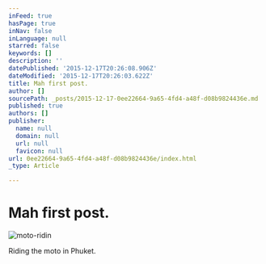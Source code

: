 ```yaml
---
inFeed: true
hasPage: true
inNav: false
inLanguage: null
starred: false
keywords: []
description: ''
datePublished: '2015-12-17T20:26:08.906Z'
dateModified: '2015-12-17T20:26:03.622Z'
title: Mah first post.
author: []
sourcePath: _posts/2015-12-17-0ee22664-9a65-4fd4-a48f-d08b9824436e.md
published: true
authors: []
publisher:
  name: null
  domain: null
  url: null
  favicon: null
url: 0ee22664-9a65-4fd4-a48f-d08b9824436e/index.html
_type: Article

---
```

# Mah first post.
![moto-ridin](https://the-grid-user-content.s3-us-west-2.amazonaws.com/0a07fd04-fcc5-499f-9565-b2ce63e31da9.JPG)

Riding the moto in Phuket.